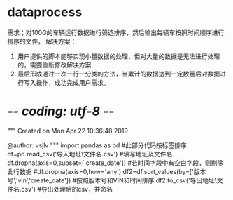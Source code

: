 # dataprocess

需求；对100G的车辆运行数据进行筛选排序，然后输出每辆车按照时间顺序进行排序的文件，
解决方案：
1. 用户提供的脚本能够实现小量数据的处理，但对大量的数据是无法进行处理的，需要重新修改解决方案
2. 最后形成通过一次一行一分类的方法，当累计的数据达到一定数量后对数据进行写入操作，成功完成用户需求。


# -*- coding: utf-8 -*-
"""
Created on Mon Apr 22 10:36:48 2019

@author: vsjlv
"""
import pandas as pd
#此部分代码按标签排序
df=pd.read_csv('导入地址\文件名.csv')
#填写地址及文件名
df.dropna(axis=0,subset=['create_date'])
#若时间字段中有空白字段，则剔除此行数据
#df.dropna(axis=0,how='any')
df2=df.sort_values(by=['版本号','vin','create_date'])
#按照版本号和VIN和时间排序
df2.to_csv('导出地址\文件名.csv')
#导出处理后的csv，并命名



